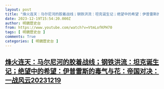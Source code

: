 ```yaml
---
layout: post
title: "烽火连天：马尔尼河的胶着战线；钢铁洪流：坦克诞生记；绝望中的希望：伊普雷斯的毒气与花：帝国对决：一战风云20231219"
date: 2023-12-19T15:54:20.000Z
author: 明鏡歷史台
from: https://www.youtube.com/watch?v=VtmLofKPH70
tags: [ 明鏡歷史台 ]
comments: True
categories: [ 明鏡歷史台 ]
---
```

<!--1703001260000-->
[烽火连天：马尔尼河的胶着战线；钢铁洪流：坦克诞生记；绝望中的希望：伊普雷斯的毒气与花：帝国对决：一战风云20231219](https://www.youtube.com/watch?v=VtmLofKPH70)
------

<div>

</div>
